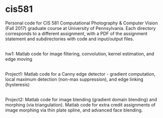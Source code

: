 # cis581

Personal code for CIS 581 Computational Photography & Computer Vision (Fall 2017) graduate course at University of Pennsylvania. Each directory corresponds to a different assignment, with a PDF of the assignment statement and subdirectories with code and input/output files.

<br/> hw1: Matlab code for image filtering, convolution, kernel estimation, and edge moving

<br/> Project1: Matlab code for a Canny edge detector - gradient computation, local maximum detection (non-max suppression), and edge linking (hysteresis)

<br/> Project2: Matlab code for image blending (gradient domain blending) and morphing (via triangulation). Matlab code for extra credit assignments of image morphing via thin plate spline, and advanced face blending.
